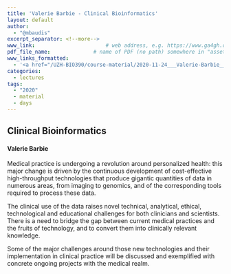 ```yaml
---
title: 'Valerie Barbie - Clinical Bioinformatics'
layout: default
author:
  - "@mbaudis"
excerpt_separator: <!--more-->
www_link: 						# web address, e.g. https://www.ga4gh.org; auto-linked
pdf_file_name: 				# name of PDF (no path) somewhere in "assets"; auto-linked
www_links_formatted:
  - '<a href="/UZH-BIO390/course-material/2020-11-24___Valerie-Barbie__Clinical-Bioinformatics__UZH-BIO390-HS20-lecture-11.pdf" target="_blank">[2020 lecture slides]</a>'
categories:
  - lectures
tags:
  - "2020"
  - material
  - days
---
```


## Clinical Bioinformatics
#### Valerie Barbie

Medical practice is undergoing a revolution around personalized health: this major change is driven by the continuous development of cost-effective high-throughput technologies that produce gigantic quantities of data in numerous areas, from imaging to genomics, and of the corresponding tools required to process these data.

<!--more-->

The clinical use of the data raises novel technical, analytical, ethical, technological and educational challenges for both clinicians and scientists. There is a need to bridge the gap between current medical practices and the fruits of technology, and to convert them into clinically relevant knowledge.

Some of the major challenges around those new technologies and their implementation in clinical practice will be discussed and exemplified with concrete ongoing projects with the medical realm.
